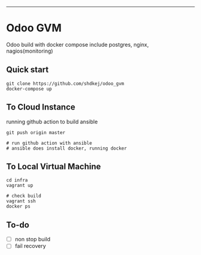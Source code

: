 ---
# Odoo GVM
Odoo build with docker compose
include postgres, nginx, nagios(monitoring)

## Quick start
```
git clone https://github.com/shdkej/odoo_gvm
docker-compose up
```


## To Cloud Instance
running github action to build ansible

```
git push origin master

# run github action with ansible
# ansible does install docker, running docker
```

## To Local Virtual Machine
```
cd infra
vagrant up

# check build
vagrant ssh
docker ps
```

## To-do
- [ ] non stop build
- [ ] fail recovery
